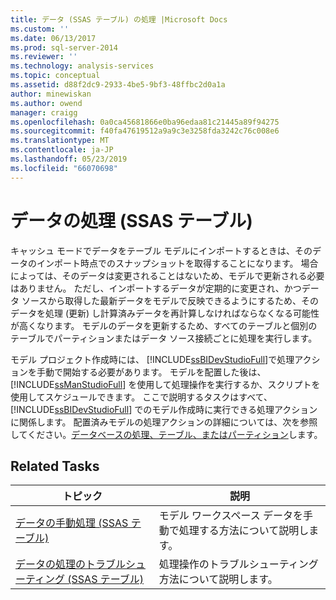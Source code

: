 ```yaml
---
title: データ (SSAS テーブル) の処理 |Microsoft Docs
ms.custom: ''
ms.date: 06/13/2017
ms.prod: sql-server-2014
ms.reviewer: ''
ms.technology: analysis-services
ms.topic: conceptual
ms.assetid: d88f2dc9-2933-4be5-9bf3-48ffbc2d0a1a
author: minewiskan
ms.author: owend
manager: craigg
ms.openlocfilehash: 0a0ca45681866e0ba96edaa81c21445a89f94275
ms.sourcegitcommit: f40fa47619512a9a9c3e3258fda3242c76c008e6
ms.translationtype: MT
ms.contentlocale: ja-JP
ms.lasthandoff: 05/23/2019
ms.locfileid: "66070698"
---
```

# <a name="process-data-ssas-tabular"></a>データの処理 (SSAS テーブル)
  キャッシュ モードでデータをテーブル モデルにインポートするときは、そのデータのインポート時点でのスナップショットを取得することになります。 場合によっては、そのデータは変更されることはないため、モデルで更新される必要はありません。 ただし、インポートするデータが定期的に変更され、かつデータ ソースから取得した最新データをモデルで反映できるようにするため、そのデータを処理 (更新) し計算済みデータを再計算しなければならなくなる可能性が高くなります。 モデルのデータを更新するため、すべてのテーブルと個別のテーブルでパーティションまたはデータ ソース接続ごとに処理を実行します。  
  
 モデル プロジェクト作成時には、 [!INCLUDE[ssBIDevStudioFull](../includes/ssbidevstudiofull-md.md)]で処理アクションを手動で開始する必要があります。 モデルを配置した後は、 [!INCLUDE[ssManStudioFull](../includes/ssmanstudiofull-md.md)] を使用して処理操作を実行するか、スクリプトを使用してスケジュールできます。 ここで説明するタスクはすべて、[!INCLUDE[ssBIDevStudioFull](../includes/ssbidevstudiofull-md.md)] でのモデル作成時に実行できる処理アクションに関係します。 配置済みモデルの処理アクションの詳細については、次を参照してください。[データベースの処理、テーブル、またはパーティション](tabular-models/process-database-table-or-partition-analysis-services.md)します。  
  
## <a name="related-tasks"></a>Related Tasks  
  
|トピック|説明|  
|-----------|-----------------|  
|[データの手動処理 &#40;SSAS テーブル&#41;](manually-process-data-ssas-tabular.md)|モデル ワークスペース データを手動で処理する方法について説明します。|  
|[データの処理のトラブルシューティング &#40;SSAS テーブル&#41;](troubleshoot-process-data-ssas-tabular.md)|処理操作のトラブルシューティング方法について説明します。|  
  
  
